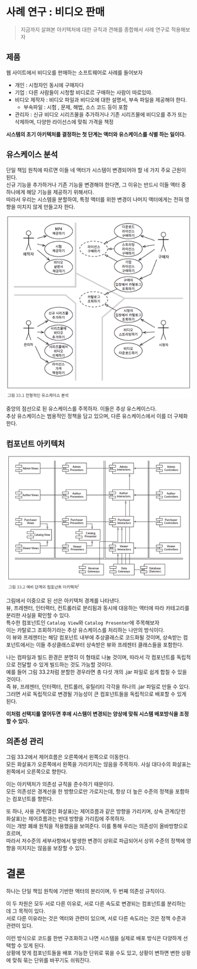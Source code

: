# 사례 연구 : 비디오 판매

> 지금까지 살펴본 아키텍처에 대한 규칙과 견해를 종합해서 사례 연구로 적용해보자

## 제품
웹 사이트에서 비디오를 판매하는 소프트웨어로 사례를 들어보자

- 개인 : 시청자인 동시에 구매자다
- 기업 : 다른 사람들이 시청할 비디로르 구매하는 사람이 따로있따.
- 비디오 제작자 : 비디오 파일과 비디오에 대한 설명서, 부속 파일을 제공해야 한다.
  - 부속파일 : 시험 , 문제, 해법, 소스 코드 등이 포함
- 관리자 : 신규 비디오 시리즈물을 추가하거나 기존 시리즈물에 비디오를 추가 또는 삭제하며, 다양한 라이선스에 맞춰 가격을 책정

**시스템의 초기 아키텍처를 결정하는 첫 단계는 액터와 유스케이스를 식별 하는 일이다.**

## 유스케이스 분석
단일 책임 원칙에 따르면 이들 네 액터가 시스템이 변경되어야 할 네 가지 주요 근원이 된다.<br>
신규 기능을 추가하거나 기존 기능을 변경해야 한다면, 그 이유는 반드시 이들 액터 중 하나에게 해당 기능을 제공하기 위해서다.<br>
따라서 우리는 시스템을 분할하여, 특정 액터를 위한 변경이 나머지 액터에게는 전혀 영향을 미치지 않게 만들고자 한다.

![img.png](img/33-1.png)

중앙의 점선으로 된 유스케이스를 주목하자. 이들은 추상 유스케이스다.<br>
추상 유스케이스는 범용적인 정책을 담고 있으며, 다른 유스케이스에서 이를 더 구체화한다.

## 컴포넌트 아키텍처
![img.png](img/33-2.png)

그림에서 이중으로 된 선은 아키텍처 경계를 나타낸다.<br>
뷰, 프레젠터, 인터랙터, 컨트롤러로 분리됨과 동시에 대응하는 액터에 따라 카테고리를 분리한 사실을 확인할 수 있다.<br>
특수한 컴포넌트인 `Catalog View`와 `Catalog Presenter`에 주목해보자<br>
이는 카탈로그 조회하기라는 추상 유스케이스를 처리하는 나만의 방식이다.<br>
이 뷰와 프레젠터는 해당 컴포넌트 내부에 추상클래스로 코드화될 것이며, 상속받는 컴포넌트에서는 이들 추상클래스로부터 상속받은 뷰와 프레젠터 클래스들을 포함한다.<br>

나는 컴파일과 빌드 환경은 분명히 이 형태로 나눌 것이며, 따라서 각 컴포넌트를 독립적으로 전달할 수 있게 빌드하는 것도 가능할 것이다.<br>
예를 들어 그림 33.2처럼 분할한 경우라면 총 다섯 개의 .jar 파일로 쉽게 합칠 수 있을 것이다.<br>
즉 뷰, 프레젠터, 인터랙터, 컨트롤러, 유틸리티 각각을 하나의 .jar 파일로 만들 수 있다. <br>
그러면 서로 독립적으로 변경될 가능성이 큰 컴포넌트들을 독립적으로 배포할 수 있게 된다.<br>

**이처럼 선택지를 열어두면 후에 시스템이 변경되는 양상에 맞춰 시스템 배포방식을 조정할 수 있다.**

## 의존성 관리
그림 33.2에서 제어흐름은 오른쪽에서 왼쪽으로 이동한다.<br>
모든 화살표가 오른쪽에서 왼쪽을 가리키지는 않음을 주목하자. 사실 대다수의 화살표는 왼쪽에서 오른쪽으로 향한다. <br>

이는 아키텍처가 의존성 규칙을 준수하기 때문이다.<br>
모든 의존성은 경계선을 한 방향으로만 가로지는데, 항상 더 높은 수준의 정책을 포함하는 컴포넌트를 향한다.<br>

또 하나, 사용 관계(열린 화살표)는 제어흐름과 같은 방향을 가리키며, 상속 관계(닫힌 화살표)는 제어흐름과는 반대 방향을 가리킴에 주목하자. <br>
이는 개방 폐쇄 원칙을 적용했음을 보여준다. 이를 통해 우리는 의존성이 올바방향으로 흐르며, <br>
따라서 저수준의 세부사항에서 발생한 변경이 상위로 파급되어서 상위 수준의 정책에 영향을 미치지는 않음을 보장할 수 있다.

# 결론
하나는 단일 책임 원칙에 기반한 액터의 분리이며, 두 번째 의존성 규칙이다.<br>

이 두 차원은 모두 서로 다른 이유로, 서로 다른 속도로 변경되는 컴포넌트를 분리하는 데 그 목적이 있다. <br>
서로 다른 이유라는 것은 액터와 관련이 있으며, 서로 다른 속도라는 것은 정책 수준과 관련이 있다.<br>

이런 방식으로 코드를 한번 구조화하고 나면 시스템을 실제로 배포 방식은 다양하게 선택할 수 있게 된다. <br>
상황에 맞게 컴포넌트들을 배포 가능한 단위로 묶을 수도 있고, 상황이 변하면 변한 상황에 맞춰 묶는 단위를 바꾸기도 쉬워진다.
